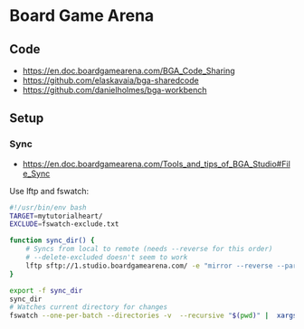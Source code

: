 # Board Game Arena

## Code

* <https://en.doc.boardgamearena.com/BGA_Code_Sharing>
* <https://github.com/elaskavaia/bga-sharedcode>
* <https://github.com/danielholmes/bga-workbench>

## Setup

### Sync

* <https://en.doc.boardgamearena.com/Tools_and_tips_of_BGA_Studio#File_Sync>

Use lftp and fswatch:

```bash
#!/usr/bin/env bash
TARGET=mytutorialheart/
EXCLUDE=fswatch-exclude.txt

function sync_dir() {
    # Syncs from local to remote (needs --reverse for this order)
    # --delete-excluded doesn't seem to work
    lftp sftp://1.studio.boardgamearena.com/ -e "mirror --reverse --parallel=10 --delete --delete-excluded --exclude-glob-from=lftp-exclude.txt --verbose=1 $(pwd)/ ${TARGET}; exit"
} 

export -f sync_dir
sync_dir
# Watches current directory for changes
fswatch --one-per-batch --directories -v  --recursive "$(pwd)" |  xargs -I{}  -n 1 bash -c sync_dir
```